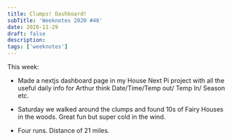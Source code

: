 ```yaml
---
title: Clumps! Dashboard!
subTitle: 'Weeknotes 2020 #48'
date: 2020-11-29
draft: false
description:
tags: ['weeknotes']
---
```


This week:

- Made a nextjs dashboard page in my House Next Pi project with all the useful daily info for Arthur think Date/Time/Temp out/ Temp In/ Season etc.

- Saturday we walked around the clumps and found 10s of Fairy Houses in the woods. Great fun but super cold in the wind.

- Four runs. Distance of 21 miles.



